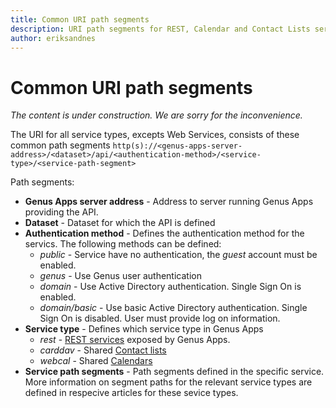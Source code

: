 ```yaml
---
title: Common URI path segments
description: URI path segments for REST, Calendar and Contact Lists services. 
author: eriksandnes
---
```

# Common URI path segments

_The content is under construction. We are sorry for the inconvenience._

The URI for all service types, excepts Web Services, consists of these common path segments `http(s)://<genus-apps-server-address>/<dataset>/api/<authentication-method>/<service-type>/<service-path-segment>`

Path segments:
* **Genus Apps server address** - Address to server running Genus Apps providing the API.
* **Dataset** - Dataset for which the API is defined
* **Authentication method** - Defines the authentication method for the servics. The following methods can be defined:
    * _public_ - Service have no authentication, the _guest_ account must be enabled.
    * _genus_ - Use Genus user authentication
    * _domain_ - Use Active Directory authentication. Single Sign On is enabled.
    * _domain/basic_ - Use basic Active Directory authentication. Single Sign On is disabled. User must provide log on information.
* **Service type** - Defines which service type in Genus Apps
    * _rest_ - [REST services](rest-services/index.md) exposed by Genus Apps.
    * _carddav_ - Shared [Contact lists](contact-lists.md)
    * _webcal_ - Shared [Calendars](calendars.md)
* **Service path segments** - Path segments defined in the specific service. More information on segment paths for the relevant service types are defined in respecive articles for these sevice types.



